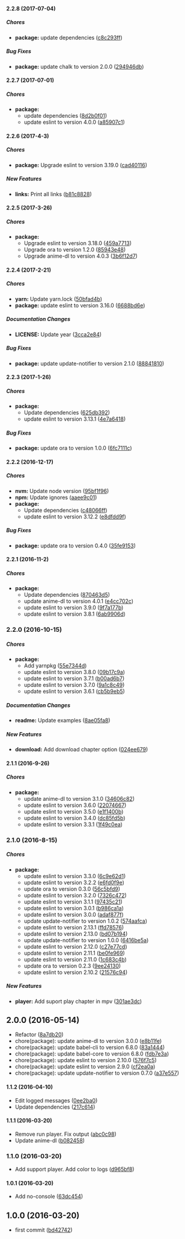#### 2.2.8 (2017-07-04)

##### Chores

* **package:** update dependencies ([c8c293ff](https://github.com/lgaticaq/anime-dl-cli/commit/c8c293ff00289da7ff6864f7d56cb7ea7510db6c))

##### Bug Fixes

* **package:** update chalk to version 2.0.0 ([294946db](https://github.com/lgaticaq/anime-dl-cli/commit/294946db23437fc8e8ce04c629466b15991907c3))

#### 2.2.7 (2017-07-01)

##### Chores

* **package:**
  * update dependencies ([8d2b0f01](https://github.com/lgaticaq/anime-dl-cli/commit/8d2b0f01c7be36e00ddce9fcea9f46acd9e63c0c))
  * update eslint to version 4.0.0 ([a85907c1](https://github.com/lgaticaq/anime-dl-cli/commit/a85907c1c339c864e5cd095bdf00269a12efc376))

#### 2.2.6 (2017-4-3)

##### Chores

* **package:** Upgrade eslint to version 3.19.0 ([cad40116](https://github.com/lgaticaq/anime-dl-cli/commit/cad40116059b63c5088cba1ad8b7c3b49ceb6588))

##### New Features

* **links:** Print all links ([b81c8828](https://github.com/lgaticaq/anime-dl-cli/commit/b81c8828dc065fba7f780ba14dab8440607c2bd5))

#### 2.2.5 (2017-3-26)

##### Chores

* **package:**
  * Upgrade eslint to version 3.18.0 ([459a7713](https://github.com/lgaticaq/anime-dl-cli/commit/459a771377aa16e08f6455694e9951d72a56e8fd))
  * Upgrade ora to version 1.2.0 ([85943e48](https://github.com/lgaticaq/anime-dl-cli/commit/85943e48d8cd3927369d5d0f7242daf3e59486eb))
  * Upgrade anime-dl to version 4.0.3 ([3b6f12d7](https://github.com/lgaticaq/anime-dl-cli/commit/3b6f12d76e4129815b3dff6b657c2c188350471e))

#### 2.2.4 (2017-2-21)

##### Chores

* **yarn:** Update yarn.lock ([50bfad4b](https://github.com/lgaticaq/anime-dl-cli/commit/50bfad4bed664be1b0d54f68eb19d1325c4c7f77))
* **package:** update eslint to version 3.16.0 ([6688bd6e](https://github.com/lgaticaq/anime-dl-cli/commit/6688bd6e5de8dc299bd17ad6b6b80520c6889cb9))

##### Documentation Changes

* **LICENSE:** Update year ([3cca2e84](https://github.com/lgaticaq/anime-dl-cli/commit/3cca2e849f34a926332e0808fea80c96d5a1b542))

##### Bug Fixes

* **package:** update update-notifier to version 2.1.0 ([88841810](https://github.com/lgaticaq/anime-dl-cli/commit/888418109d12197d36e483452d7715e12e6eb7ec))

#### 2.2.3 (2017-1-26)

##### Chores

* **package:**
  * Update dependencies ([625db392](https://github.com/lgaticaq/anime-dl-cli/commit/625db392479b76eafee43b6d33ef71fb131fa538))
  * update eslint to version 3.13.1 ([4e7a6418](https://github.com/lgaticaq/anime-dl-cli/commit/4e7a6418dbd9192f3d7737e236aef3e62f09406c))

##### Bug Fixes

* **package:** update ora to version 1.0.0 ([6fc7111c](https://github.com/lgaticaq/anime-dl-cli/commit/6fc7111cbe98f394366363af10a063dd5f78afea))

#### 2.2.2 (2016-12-17)

##### Chores

* **nvm:** Update node version ([95bf1f96](https://github.com/lgaticaq/anime-dl-cli/commit/95bf1f96aeb64f0b391f81db986edab8feee4d12))
* **npm:** Update ignores ([aaee9c01](https://github.com/lgaticaq/anime-dl-cli/commit/aaee9c010e531659ef7d06698529f4f288cf5b50))
* **package:**
  * Update dependencies ([c48066ff](https://github.com/lgaticaq/anime-dl-cli/commit/c48066ffd5a14db4c505889be937b48a6817df94))
  * update eslint to version 3.12.2 ([e8dfdd9f](https://github.com/lgaticaq/anime-dl-cli/commit/e8dfdd9fed3f0e0da1e569afbfb300791a433c77))

##### Bug Fixes

* **package:** update ora to version 0.4.0 ([35fe9153](https://github.com/lgaticaq/anime-dl-cli/commit/35fe91537e2e1d6544408e8928bc3307e06773ed))

#### 2.2.1 (2016-11-2)

##### Chores

* **package:**
  * Update dependencies ([870463d5](https://github.com/lgaticaq/anime-dl-cli/commit/870463d5b0a72350c1a05e5650eb89a5ed908e7a))
  * update anime-dl to version 4.0.1 ([e4cc702c](https://github.com/lgaticaq/anime-dl-cli/commit/e4cc702cd6e4960eccfa288b783598113a937833))
  * update eslint to version 3.9.0 ([9f7a177b](https://github.com/lgaticaq/anime-dl-cli/commit/9f7a177b16db40d8e974b5c42b65714aebc90f0c))
  * update eslint to version 3.8.1 ([6ab9906d](https://github.com/lgaticaq/anime-dl-cli/commit/6ab9906d897034177b1fa5effb08236b9fdf0e5c))

### 2.2.0 (2016-10-15)

##### Chores

* **package:**
  * Add yarnpkg ([55e7344d](https://github.com/lgaticaq/anime-dl-cli/commit/55e7344d45cc0f82b7113f78f27e998325fa9b52))
  * update eslint to version 3.8.0 ([09b17c9a](https://github.com/lgaticaq/anime-dl-cli/commit/09b17c9a0d78f2e61f5b1b2c0582a6f6739da2b1))
  * update eslint to version 3.7.1 ([b00ad6b7](https://github.com/lgaticaq/anime-dl-cli/commit/b00ad6b76305ee6e5302be2a688e7ed2d86f17b7))
  * update eslint to version 3.7.0 ([9a1c8c49](https://github.com/lgaticaq/anime-dl-cli/commit/9a1c8c49cc2826dfe0b878994c1b101f7f91f7fa))
  * update eslint to version 3.6.1 ([cb5b9eb5](https://github.com/lgaticaq/anime-dl-cli/commit/cb5b9eb514edee475eff59ff566774b9472d6786))

##### Documentation Changes

* **readme:** Update examples ([8ae05fa8](https://github.com/lgaticaq/anime-dl-cli/commit/8ae05fa8de7c867662e88fe0df5824d1850b376b))

##### New Features

* **download:** Add download chapter option ([024ee679](https://github.com/lgaticaq/anime-dl-cli/commit/024ee679377e490a3d8ac912b47d8271cb54bcbf))

#### 2.1.1 (2016-9-26)

##### Chores

* **package:**
  * update anime-dl to version 3.1.0 ([34606c82](https://github.com/lgaticaq/anime-dl-cli/commit/34606c826b07bca1468e954f1b789be03c7fc58a))
  * update eslint to version 3.6.0 ([22074667](https://github.com/lgaticaq/anime-dl-cli/commit/22074667d463f20896d56dee628a449505ea197a))
  * update eslint to version 3.5.0 ([e1f1400b](https://github.com/lgaticaq/anime-dl-cli/commit/e1f1400b54afbfd1a5b43670ccf36af8d27c4353))
  * update eslint to version 3.4.0 ([dc85fd5b](https://github.com/lgaticaq/anime-dl-cli/commit/dc85fd5b9353c00fda51683a0bacf3bd62fb5a93))
  * update eslint to version 3.3.1 ([1f49c0ea](https://github.com/lgaticaq/anime-dl-cli/commit/1f49c0ea04aeeb91078f142d0e6e1f43dabb7d4e))

### 2.1.0 (2016-8-15)

##### Chores

* **package:**
  * update eslint to version 3.3.0 ([6c9e62d1](https://github.com/lgaticaq/anime-dl-cli/commit/6c9e62d1b157ad543ab4f1b824f52e45f9d1b3aa))
  * update eslint to version 3.2.2 ([e6fd0f9e](https://github.com/lgaticaq/anime-dl-cli/commit/e6fd0f9eb5a44b185595e10493d5d8a433a7cfc9))
  * update ora to version 0.3.0 ([56c5bfd9](https://github.com/lgaticaq/anime-dl-cli/commit/56c5bfd9a028cb12113b0cdc98f214216ba58c54))
  * update eslint to version 3.2.0 ([7326c472](https://github.com/lgaticaq/anime-dl-cli/commit/7326c4723a9c766cde674a1b2ee9c91e4d2ba251))
  * update eslint to version 3.1.1 ([97435c21](https://github.com/lgaticaq/anime-dl-cli/commit/97435c21d94829027aa3848f34777cb606ce7502))
  * update eslint to version 3.0.1 ([b986ca1a](https://github.com/lgaticaq/anime-dl-cli/commit/b986ca1af24d72c7bcb801f1b067570151f28cfc))
  * update eslint to version 3.0.0 ([adaf877f](https://github.com/lgaticaq/anime-dl-cli/commit/adaf877f2255ba160daf24ae086e421054521459))
  * update update-notifier to version 1.0.2 ([574aafca](https://github.com/lgaticaq/anime-dl-cli/commit/574aafcaef6a67e3769fc3699891affc17a0e597))
  * update eslint to version 2.13.1 ([ffd78576](https://github.com/lgaticaq/anime-dl-cli/commit/ffd785769bbbbf39ba8a6ecc177ab0b9f92ed165))
  * update eslint to version 2.13.0 ([bd07b194](https://github.com/lgaticaq/anime-dl-cli/commit/bd07b194d429d38d5d05aff814d4d6dec88735d6))
  * update update-notifier to version 1.0.0 ([6416be5a](https://github.com/lgaticaq/anime-dl-cli/commit/6416be5a7e822efae88428f67b25ed7bbc2d4d31))
  * update eslint to version 2.12.0 ([c27e77cd](https://github.com/lgaticaq/anime-dl-cli/commit/c27e77cd128a0430fec0974efd9a14710e1a164e))
  * update eslint to version 2.11.1 ([be0fe969](https://github.com/lgaticaq/anime-dl-cli/commit/be0fe9697aa1b7c018476de87e67dbe6496e2215))
  * update eslint to version 2.11.0 ([1c683c4b](https://github.com/lgaticaq/anime-dl-cli/commit/1c683c4bb147f472b7b00cbd6045844d8d56ba09))
  * update ora to version 0.2.3 ([9ee24130](https://github.com/lgaticaq/anime-dl-cli/commit/9ee24130d5f2379d1b77601add37f08f54975449))
  * update eslint to version 2.10.2 ([21576c94](https://github.com/lgaticaq/anime-dl-cli/commit/21576c948c2e2e283391efb78c806ea935159d92))

##### New Features

* **player:** Add suport play chapter in mpv ([301ae3dc](https://github.com/lgaticaq/anime-dl-cli/commit/301ae3dc8ba7425830b48835768d2cf2623af948))

## 2.0.0 (2016-05-14)

* Refactor ([8a7db20](https://github.com/lgaticaq/anime-dl-cli/commit/8a7db20))
* chore(package): update anime-dl to version 3.0.0 ([e8b11fe](https://github.com/lgaticaq/anime-dl-cli/commit/e8b11fe))
* chore(package): update babel-cli to version 6.8.0 ([83a1444](https://github.com/lgaticaq/anime-dl-cli/commit/83a1444))
* chore(package): update babel-core to version 6.8.0 ([fdb7e3a](https://github.com/lgaticaq/anime-dl-cli/commit/fdb7e3a))
* chore(package): update eslint to version 2.10.0 ([576f7c5](https://github.com/lgaticaq/anime-dl-cli/commit/576f7c5))
* chore(package): update eslint to version 2.9.0 ([cf2ea0a](https://github.com/lgaticaq/anime-dl-cli/commit/cf2ea0a))
* chore(package): update update-notifier to version 0.7.0 ([a37e557](https://github.com/lgaticaq/anime-dl-cli/commit/a37e557))

#### 1.1.2 (2016-04-10)

* Edit logged messages ([0ee2ba0](https://github.com/lgaticaq/anime-dl-cli/commit/0ee2ba0))
* Update dependencies ([217c614](https://github.com/lgaticaq/anime-dl-cli/commit/217c614))

#### 1.1.1 (2016-03-20)

* Remove run player. Fix output ([abc0c98](https://github.com/lgaticaq/anime-dl-cli/commit/abc0c98))
* Update anime-dl ([b082458](https://github.com/lgaticaq/anime-dl-cli/commit/b082458))

### 1.1.0 (2016-03-20)

* Add support player. Add color to logs ([d965bf8](https://github.com/lgaticaq/anime-dl-cli/commit/d965bf8))

#### 1.0.1 (2016-03-20)

* Add no-console ([63dc454](https://github.com/lgaticaq/anime-dl-cli/commit/63dc454))

## 1.0.0 (2016-03-20)

* first commit ([bd42742](https://github.com/lgaticaq/anime-dl-cli/commit/bd42742))
